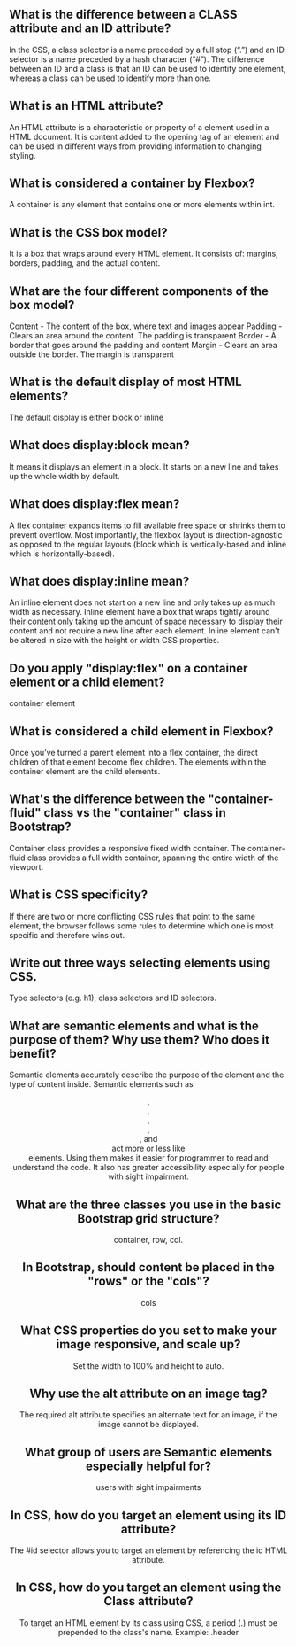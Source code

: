 ## What is the difference between a CLASS attribute and an ID attribute?
In the CSS, a class selector is a name preceded by a full stop (“.”) and an ID selector is a name preceded by a hash character (“#”). The difference between an ID and a class is that an ID can be used to identify one element, whereas a class can be used to identify more than one.

## What is an HTML attribute?
An HTML attribute is a characteristic or property of a element used in a HTML document.
It is content added to the opening tag of an element and can be used in different ways from providing information to changing styling.

## What is considered a container by Flexbox?
A container is any element that contains one or more elements within int.

## What is the CSS box model?
It is a box that wraps around every HTML element. It consists of: margins, borders, padding, and the actual content.

## What are the four different components of the box model?
Content - The content of the box, where text and images appear 
Padding - Clears an area around the content. The padding is transparent 
Border - A border that goes around the padding and content 
Margin - Clears an area outside the border. The margin is transparent

## What is the default display of most HTML elements?
The default display is either block or inline

## What does display:block mean?
It means it displays an element in a block. 
It starts on a new line and takes up the whole width by default.

## What does display:flex mean?
A flex container expands items to fill available free space or shrinks them to prevent overflow. Most importantly, the flexbox layout is direction-agnostic as opposed to the regular layouts (block which is vertically-based and inline which is horizontally-based).

## What does display:inline mean?
An inline element does not start on a new line and only takes up as much width as necessary. Inline element have a box that wraps tightly around their content only taking up the amount of space necessary to display their content and not require a new line after each element. Inline element can't be altered in size with the height or width CSS properties.

## Do you apply "display:flex" on a container element or a child element?
container element

## What is considered a child element in Flexbox?
Once you’ve turned a parent element into a flex container, the direct children of that element become flex children. 
The elements within the container element are the child elements.

## What's the difference between the "container-fluid" class vs the "container" class in Bootstrap?
Container class provides a responsive fixed width container. The container-fluid class provides a full width container, spanning the entire width of the viewport.

## What is CSS specificity?
If there are two or more conflicting CSS rules that point to the same element, the browser follows some rules to determine which one is most specific and therefore wins out.

## Write out three ways selecting elements using CSS.
Type selectors (e.g. h1), class selectors and ID selectors.

## What are semantic elements and what is the purpose of them? Why use them? Who does it benefit?
Semantic elements accurately describe the purpose of the element and the type of content inside. Semantic elements such as <header>, <nav>, <section>, <article>, <aside>, and <footer> act more or less like <div> elements. Using them makes it easier for programmer to read and understand the code. It also has greater accessibility especially for people with sight impairment.

## What are the three classes you use in the basic Bootstrap grid structure?
container, row, col.

## In Bootstrap, should content be placed in the "rows" or the "cols"?
cols

## What CSS properties do you set to make your image responsive, and scale up?
Set the width to 100% and height to auto.

## Why use the alt attribute on an image tag?
The required alt attribute specifies an alternate text for an image, if the image cannot be displayed.

## What group of users are Semantic elements especially helpful for?
users with sight impairments

## In CSS, how do you target an element using its ID attribute?
The #id selector allows you to target an element by referencing the id HTML attribute.

## In CSS, how do you target an element using the Class attribute?
To target an HTML element by its class using CSS, a period (.) must be prepended to the class's name. Example: .header